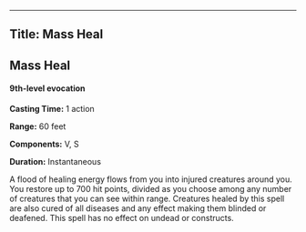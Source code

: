 -------------------------
Title: Mass Heal
-------------------------

## Mass Heal

#### 9th-level evocation


**Casting Time:** 1 action 

**Range:** 60 feet 

**Components:** V, S 

**Duration:** Instantaneous


A flood of healing energy flows from you into injured creatures around
you. You restore up to 700 hit points, divided as you choose among any
number of creatures that you can see within range. Creatures healed by
this spell are also cured of all diseases and any effect making them
blinded or deafened. This spell has no effect on undead or constructs.



